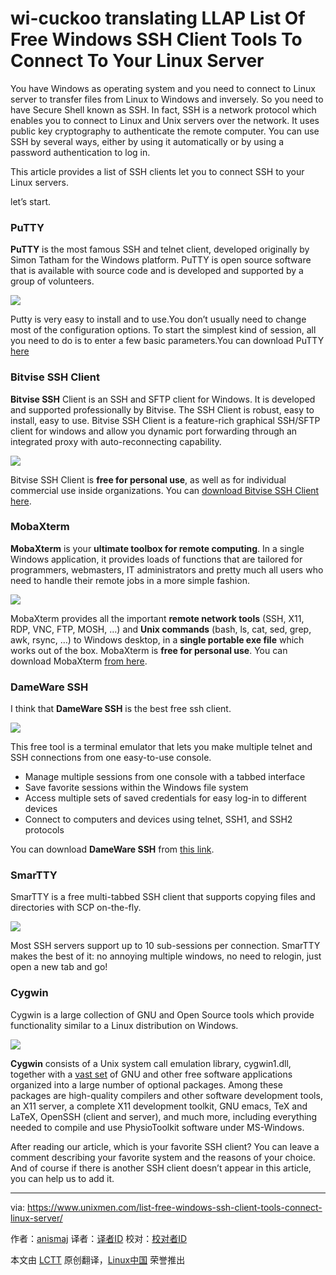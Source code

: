 wi-cuckoo translating LLAP
List Of Free Windows SSH Client Tools To Connect To Your Linux Server
================================================================================
You have Windows as operating system and you need to connect to Linux server to transfer files from Linux to Windows and inversely. So you need to have Secure Shell known as SSH. In fact, SSH is a network protocol which enables you to connect to Linux and Unix servers over the network. It uses public key cryptography to authenticate the remote computer. You can use SSH by several ways, either by using it automatically or by using a password authentication to log in.

This article provides a list of SSH clients let you to connect SSH to your Linux servers.

let’s start.

### PuTTY ###

**PuTTY** is the most famous SSH and telnet client, developed originally by Simon Tatham for the Windows platform. PuTTY is open source software that is available with source code and is developed and supported by a group of volunteers.

![](https://www.unixmen.com/wp-content/uploads/2015/03/putty.png)

Putty is very easy to install and to use.You don’t usually need to change most of the configuration options. To start the simplest kind of session, all you need to do is to enter a few basic parameters.You can download PuTTY [here][1]

### Bitvise SSH Client ###

**Bitvise SSH** Client is an SSH and SFTP client for Windows. It is developed and supported professionally by Bitvise. The SSH Client is robust, easy to install, easy to use. Bitvise SSH Client is a feature-rich graphical SSH/SFTP client for windows and allow you dynamic port forwarding through an integrated proxy with auto-reconnecting capability.

![](https://www.unixmen.com/wp-content/uploads/2015/03/bitvise.png)

Bitvise SSH Client is **free for personal use**, as well as for individual commercial use inside organizations. You can [download Bitvise SSH Client here][2].

### MobaXterm ###

**MobaXterm** is your **ultimate toolbox for remote computing**. In a single Windows application, it provides loads of functions that are tailored for programmers, webmasters, IT administrators and pretty much all users who need to handle their remote jobs in a more simple fashion.

![](https://www.unixmen.com/wp-content/uploads/2015/03/mobaxterm.png)

MobaXterm provides all the important **remote network tools** (SSH, X11, RDP, VNC, FTP, MOSH, …) and **Unix commands** (bash, ls, cat, sed, grep, awk, rsync, …) to Windows desktop, in a **single portable exe file** which works out of the box. MobaXterm is **free for personal use**. You can download MobaXterm [from here][3].

### DameWare SSH ###

I think that **DameWare SSH** is the best free ssh client.

![](https://www.unixmen.com/wp-content/uploads/2015/03/ssh.png)

This free tool is a terminal emulator that lets you make multiple telnet and SSH connections from one easy-to-use console.

- Manage multiple sessions from one console with a tabbed interface
- Save favorite sessions within the Windows file system
- Access multiple sets of saved credentials for easy log-in to different devices
- Connect to computers and devices using telnet, SSH1, and SSH2 protocols

You can download **DameWare SSH**  from [this link][4].

### SmarTTY ###

SmarTTY is a free multi-tabbed SSH client that supports copying files and directories with SCP on-the-fly.

![](https://www.unixmen.com/wp-content/uploads/2015/03/smart.png)

Most SSH servers support up to 10 sub-sessions per connection. SmarTTY makes the best of it: no annoying multiple windows, no need to relogin, just open a new tab and go!

### Cygwin ###

Cygwin is a large collection of GNU and Open Source tools which provide functionality similar to a Linux distribution on Windows.

![](https://www.unixmen.com/wp-content/uploads/2015/03/cyq.png)

**Cygwin** consists of a Unix system call emulation library, cygwin1.dll, together with a [vast set][5] of GNU and other free software applications organized into a large number of optional packages. Among these packages are high-quality compilers and other software development tools, an X11 server, a complete X11 development toolkit, GNU emacs, TeX and LaTeX, OpenSSH (client and server), and much more, including everything needed to compile and use PhysioToolkit software under MS-Windows.

After reading our article, which is your favorite SSH client? You can leave a comment describing your favorite system and the reasons of your choice. And of course if there is another SSH client doesn’t appear in this article, you can help us to add it.

--------------------------------------------------------------------------------

via: https://www.unixmen.com/list-free-windows-ssh-client-tools-connect-linux-server/

作者：[anismaj][a]
译者：[译者ID](https://github.com/译者ID)
校对：[校对者ID](https://github.com/校对者ID)

本文由 [LCTT](https://github.com/LCTT/TranslateProject) 原创翻译，[Linux中国](http://linux.cn/) 荣誉推出

[a]:https://www.unixmen.com/author/anis/
[1]:http://www.chiark.greenend.org.uk/~sgtatham/putty/download.html
[2]:http://www.bitvise.com/download-area
[3]:http://mobaxterm.mobatek.net/download.html
[4]:http://www.dameware.com/downloads/registration.aspx?productType=ssh&AppID=17471&CampaignID=70150000000PcNM
[5]:http://cygwin.com/packages/
